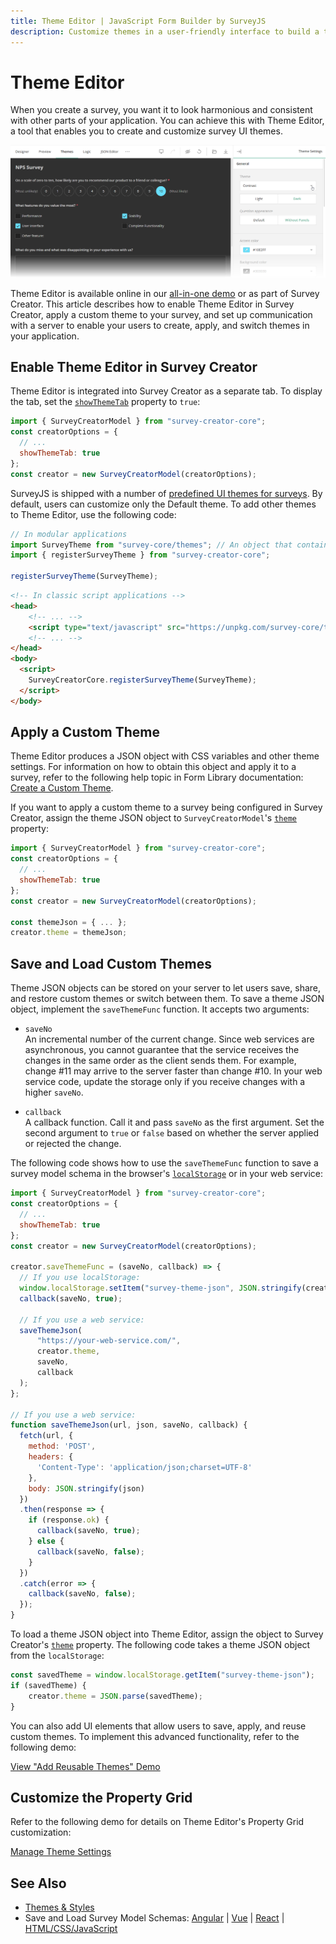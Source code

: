 ```yaml
---
title: Theme Editor | JavaScript Form Builder by SurveyJS
description: Customize themes in a user-friendly interface to build a theme that engages your respondents and reinforces your brand perception.
---
```


# Theme Editor

When you create a survey, you want it to look harmonious and consistent with other parts of your application. You can achieve this with Theme Editor, a tool that enables you to create and customize survey UI themes.

<img src="images/theme-editor.png" alt="SurveyJS Theme Editor">

Theme Editor is available online in our [all-in-one demo](/create-free-survey) or as part of Survey Creator. This article describes how to enable Theme Editor in Survey Creator, apply a custom theme to your survey, and set up communication with a server to enable your users to create, apply, and switch themes in your application.

## Enable Theme Editor in Survey Creator

Theme Editor is integrated into Survey Creator as a separate tab. To display the tab, set the [`showThemeTab`](https://surveyjs.io/survey-creator/documentation/api-reference/survey-creator#showThemeTab) property to `true`:

```js
import { SurveyCreatorModel } from "survey-creator-core";
const creatorOptions = {
  // ...
  showThemeTab: true
};
const creator = new SurveyCreatorModel(creatorOptions);
```

SurveyJS is shipped with a number of [predefined UI themes for surveys](https://surveyjs.io/form-library/documentation/manage-default-themes-and-styles#add-surveyjs-themes-to-your-application). By default, users can customize only the Default theme. To add other themes to Theme Editor, use the following code:

```js
// In modular applications
import SurveyTheme from "survey-core/themes"; // An object that contains all theme configurations
import { registerSurveyTheme } from "survey-creator-core";

registerSurveyTheme(SurveyTheme);
```

```html
<!-- In classic script applications -->
<head>
    <!-- ... -->
    <script type="text/javascript" src="https://unpkg.com/survey-core/themes/index.min.js"></script>
    <!-- ... -->
</head>
<body>
  <script>
    SurveyCreatorCore.registerSurveyTheme(SurveyTheme);
  </script>
</body>
```

## Apply a Custom Theme

Theme Editor produces a JSON object with CSS variables and other theme settings. For information on how to obtain this object and apply it to a survey, refer to the following help topic in Form Library documentation: [Create a Custom Theme](/form-library/documentation/manage-default-themes-and-styles#create-a-custom-theme).

If you want to apply a custom theme to a survey being configured in Survey Creator, assign the theme JSON object to `SurveyCreatorModel`'s [`theme`](/survey-creator/documentation/api-reference/survey-creator#theme) property:

```js
import { SurveyCreatorModel } from "survey-creator-core";
const creatorOptions = {
  // ...
  showThemeTab: true
};
const creator = new SurveyCreatorModel(creatorOptions);

const themeJson = { ... };
creator.theme = themeJson;
```

## Save and Load Custom Themes

Theme JSON objects can be stored on your server to let users save, share, and restore custom themes or switch between them. To save a theme JSON object, implement the `saveThemeFunc` function. It accepts two arguments:

- `saveNo`      
An incremental number of the current change. Since web services are asynchronous, you cannot guarantee that the service receives the changes in the same order as the client sends them. For example, change #11 may arrive to the server faster than change #10. In your web service code, update the storage only if you receive changes with a higher `saveNo`.

- `callback`        
A callback function. Call it and pass `saveNo` as the first argument. Set the second argument to `true` or `false` based on whether the server applied or rejected the change.

The following code shows how to use the `saveThemeFunc` function to save a survey model schema in the browser's <a href="https://developer.mozilla.org/en-US/docs/Web/API/Window/localStorage" target="_blank">`localStorage`</a> or in your web service:

```js
import { SurveyCreatorModel } from "survey-creator-core";
const creatorOptions = {
  // ...
  showThemeTab: true
};
const creator = new SurveyCreatorModel(creatorOptions);

creator.saveThemeFunc = (saveNo, callback) => { 
  // If you use localStorage:
  window.localStorage.setItem("survey-theme-json", JSON.stringify(creator.theme));
  callback(saveNo, true);

  // If you use a web service:
  saveThemeJson(
      "https://your-web-service.com/",
      creator.theme,
      saveNo,
      callback
  );
};

// If you use a web service:
function saveThemeJson(url, json, saveNo, callback) {
  fetch(url, {
    method: 'POST',
    headers: {
      'Content-Type': 'application/json;charset=UTF-8'
    },
    body: JSON.stringify(json)
  })
  .then(response => {
    if (response.ok) {
      callback(saveNo, true);
    } else {
      callback(saveNo, false);
    }
  })
  .catch(error => {
    callback(saveNo, false);
  });
}
```

To load a theme JSON object into Theme Editor, assign the object to Survey Creator's [`theme`](https://surveyjs.io/survey-creator/documentation/api-reference/survey-creator#theme) property. The following code takes a theme JSON object from the `localStorage`:

```js
const savedTheme = window.localStorage.getItem("survey-theme-json");
if (savedTheme) {
    creator.theme = JSON.parse(savedTheme); 
}
```

You can also add UI elements that allow users to save, apply, and reuse custom themes. To implement this advanced functionality, refer to the following demo:

[View "Add Reusable Themes" Demo](https://surveyjs.io/survey-creator/examples/save-custom-theme/ (linkStyle))

## Customize the Property Grid

Refer to the following demo for details on Theme Editor's Property Grid customization:

[Manage Theme Settings](/survey-creator/examples/theme-editor-modify-settings-panel/ (linkStyle))

## See Also

- [Themes & Styles](/form-library/documentation/manage-default-themes-and-styles)
- Save and Load Survey Model Schemas: [Angular](https://surveyjs.io/survey-creator/documentation/get-started-angular#save-and-load-survey-model-schemas) | [Vue](https://surveyjs.io/survey-creator/documentation/get-started-vue#save-and-load-survey-model-schemas) | [React](https://surveyjs.io/survey-creator/documentation/get-started-react#save-and-load-survey-model-schemas) | [HTML/CSS/JavaScript](https://surveyjs.io//survey-creator/documentation/get-started-html-css-javascript#save-and-load-survey-model-schemas)